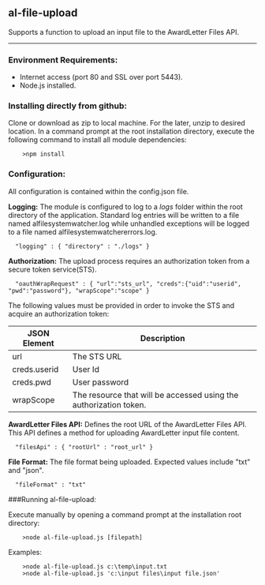 <a name="module_al-file-upload"></a>
## al-file-upload
Supports a function to upload an input file to the AwardLetter Files API.***### Environment Requirements:* Internet access (port 80 and SSL over port 5443).* Node.js installed.### Installing directly from github:Clone or download as zip to local machine. For the later, unzip to desired location.In a command prompt at the root installation directory, execute the following commandto install all module dependencies:		>npm install### Configuration:All configuration is contained within the config.json file.**Logging:** The module is configured to log to a _logs_ folder within the root directory of the application.Standard log entries will be written to a file named alfilesystemwatcher.log while unhandled exceptions willbe logged to a file named alfilesystemwatchererrors.log.      "logging" : { "directory" : "./logs" }**Authorization:** The upload process requires an authorization token from a secure token service(STS).      "oauthWrapRequest" : { "url":"sts_url", "creds":{"uid":"userid", "pwd":"password"}, "wrapScope":"scope" }The following values must be provided in order to invoke the STS and acquire an authorization token:JSON Element | Description-------------|--------------------------------------------------------------------------url | The STS URLcreds.userid | User Idcreds.pwd | User passwordwrapScope | The resource that will be accessed using the authorization token.**AwardLetter Files API:** Defines the root URL of the AwardLetter Files API. This API defines a methodfor uploading AwardLetter input file content.      "filesApi" : { "rootUrl" : "root_url" }**File Format:** The file format being uploaded. Expected values include "txt" and "json".      "fileFormat" : "txt"###Running al-file-upload:Execute manually by opening a command prompt at the installation root directory:		>node al-file-upload.js [filepath]	Examples:		>node al-file-upload.js c:\temp\input.txt		>node al-file-upload.js 'c:\input files\input file.json'

